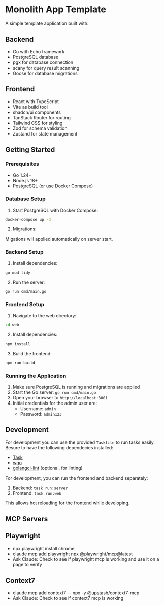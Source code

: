 # Monolith App Template

A simple template application built with:

## Backend

- Go with Echo framework
- PostgreSQL database
- pgx for database connection
- scany for query result scanning
- Goose for database migrations

## Frontend

- React with TypeScript
- Vite as build tool
- shadcn/ui components
- TanStack Router for routing
- Tailwind CSS for styling
- Zod for schema validation
- Zustand for state management

## Getting Started

### Prerequisites

- Go 1.24+
- Node.js 18+
- PostgreSQL (or use Docker Compose)

### Database Setup

1. Start PostgreSQL with Docker Compose:

```bash
docker-compose up -d
```

2. Migrations:

Migations will applied automatically on server start.

### Backend Setup

1. Install dependencies:

```bash
go mod tidy
```

2. Run the server:

```bash
go run cmd/main.go
```

### Frontend Setup

1. Navigate to the web directory:

```bash
cd web
```

2. Install dependencies:

```bash
npm install
```

3. Build the frontend:

```bash
npm run build
```

### Running the Application

1. Make sure PostgreSQL is running and migrations are applied
2. Start the Go server: `go run cmd/main.go`
3. Open your browser to `http://localhost:3001`
4. Initial credentials for the admin user are:
   - Username: `admin`
   - Password: `admin123`

## Development

For development you can use the provided `Taskfile` to run tasks easily. Besure to have the following dependecies installed:

- [Task](https://taskfile.dev/installation/)
- [wgo](https://github.com/bokwoon95/wgo)
- [golangci-lint](https://golangci-lint.run/welcome/install/) (optional, for linting)

For development, you can run the frontend and backend separately:

1. Backend: `task run:server`
2. Frontend: `task run:web`

This allows hot reloading for the frontend while developing.

## MCP Servers

## Playwright

- npx playwright install chrome
- claude mcp add playwright npx @playwright/mcp@latest
- Ask Claude: Check to see if playwright mcp is working and use it on a page to verify

## Context7

- claude mcp add context7 -- npx -y @upstash/context7-mcp
- Ask Claude: Check to see if context7 mcp is working
